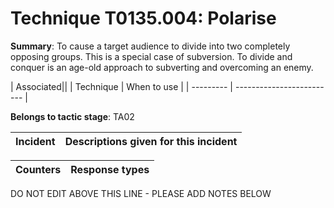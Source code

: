 # Technique T0135.004: Polarise

**Summary**: To cause a target audience to divide into two completely opposing groups. This is a special case of subversion. To divide and conquer is an age-old approach to subverting and overcoming an enemy.


| Associated||
| Technique | When to use |
| --------- | ------------------------- |


**Belongs to tactic stage**: TA02


| Incident | Descriptions given for this incident |
| -------- | -------------------- |



| Counters | Response types |
| -------- | -------------- |


DO NOT EDIT ABOVE THIS LINE - PLEASE ADD NOTES BELOW